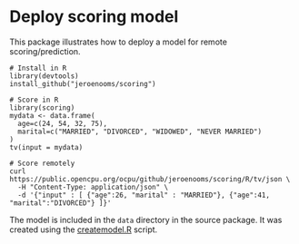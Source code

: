Deploy scoring model
====================

This package illustrates how to deploy a model for remote scoring/prediction. 


    # Install in R
    library(devtools)
    install_github("jeroenooms/scoring")

    # Score in R
    library(scoring)
    mydata <- data.frame(
      age=c(24, 54, 32, 75),
      marital=c("MARRIED", "DIVORCED", "WIDOWED", "NEVER MARRIED")
    )
    tv(input = mydata)

    # Score remotely
    curl https://public.opencpu.org/ocpu/github/jeroenooms/scoring/R/tv/json \
      -H "Content-Type: application/json" \
      -d '{"input" : [ {"age":26, "marital" : "MARRIED"}, {"age":41, "marital":"DIVORCED"} ]}'
      
The model is included in the `data` directory in the source package. It was created
using the [createmodel.R](https://github.com/jeroenooms/scoring/blob/master/createmodel.R) script.